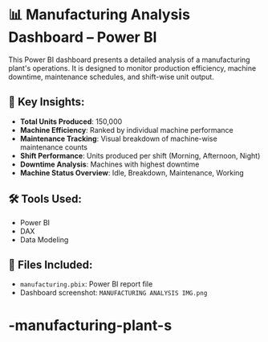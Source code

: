 # 📊 Manufacturing Analysis Dashboard – Power BI

This Power BI dashboard presents a detailed analysis of a manufacturing plant's operations. It is designed to monitor production efficiency, machine downtime, maintenance schedules, and shift-wise unit output.

## 📌 Key Insights:
- **Total Units Produced**: 150,000
- **Machine Efficiency**: Ranked by individual machine performance
- **Maintenance Tracking**: Visual breakdown of machine-wise maintenance counts
- **Shift Performance**: Units produced per shift (Morning, Afternoon, Night)
- **Downtime Analysis**: Machines with highest downtime
- **Machine Status Overview**: Idle, Breakdown, Maintenance, Working

## 🛠 Tools Used:
- Power BI
- DAX
- Data Modeling

## 📁 Files Included:
- `manufacturing.pbix`: Power BI report file
- Dashboard screenshot: `MANUFACTURING ANALYSIS IMG.png`

# -manufacturing-plant-s
